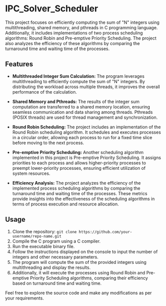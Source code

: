 # IPC_Solver_Scheduler

This project focuses on efficiently computing the sum of "N" integers using multithreading, shared memory, and pthreads in C programming language. Additionally, it includes implementations of two process scheduling algorithms: Round Robin and Pre-emptive Priority Scheduling. The project also analyzes the efficiency of these algorithms by comparing the turnaround time and waiting time of the processes.

## Features

- **Multithreaded Integer Sum Calculation:** The program leverages multithreading to efficiently compute the sum of "N" integers. By distributing the workload across multiple threads, it improves the overall performance of the calculation.

- **Shared Memory and Pthreads:** The results of the integer sum computation are transferred to a shared memory location, ensuring seamless communication and data sharing among threads. Pthreads (POSIX threads) are used for thread management and synchronization.

- **Round Robin Scheduling:** The project includes an implementation of the Round Robin scheduling algorithm. It schedules and executes processes in a circular order, allowing each process to run for a fixed time slice before moving to the next process.

- **Pre-emptive Priority Scheduling:** Another scheduling algorithm implemented in this project is Pre-emptive Priority Scheduling. It assigns priorities to each process and allows higher-priority processes to preempt lower-priority processes, ensuring efficient utilization of system resources.

- **Efficiency Analysis:** The project analyzes the efficiency of the implemented process scheduling algorithms by comparing the turnaround time and waiting time of the processes. These metrics provide insights into the effectiveness of the scheduling algorithms in terms of process execution and resource allocation.

## Usage

1. Clone the repository: `git clone https://github.com/your-username/repo-name.git`
2. Compile the C program using a C compiler.
3. Run the executable binary file.
4. Follow the instructions displayed on the console to input the number of integers and other necessary parameters.
5. The program will compute the sum of the provided integers using multithreading and display the results.
6. Additionally, it will execute the processes using Round Robin and Pre-emptive Priority Scheduling algorithms, comparing their efficiency based on turnaround time and waiting time.

Feel free to explore the source code and make any modifications as per your requirements.

